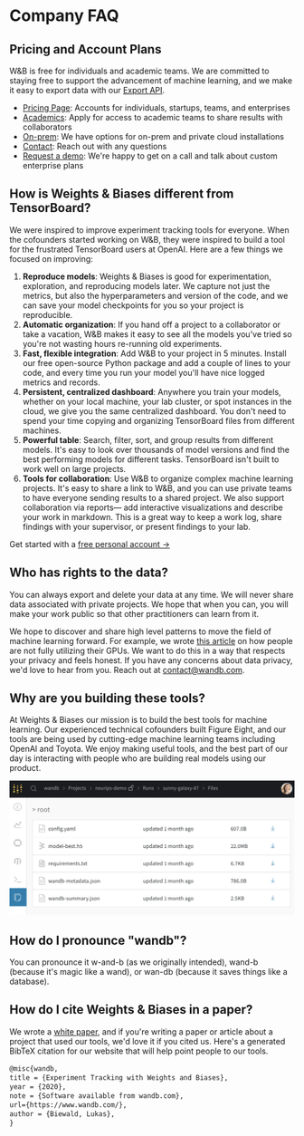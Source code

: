 # Company FAQ

## Pricing and Account Plans

W&B is free for individuals and academic teams. We are committed to staying free to support the advancement of machine learning, and we make it easy to export data with our [Export API](company-faq.md).

* [Pricing Page](https://www.wandb.com/pricing): Accounts for individuals, startups, teams, and enterprises
* [Academics](https://www.wandb.com/academic): Apply for access to academic teams to share results with collaborators
* [On-prem](../self-hosted/): We have options for on-prem and private cloud installations
* [Contact](getting-help.md): Reach out with any questions
* [Request a demo](https://www.wandb.com/contact): We're happy to get on a call and talk about custom enterprise plans 

## How is Weights & Biases different from TensorBoard?

We were inspired to improve experiment tracking tools for everyone. When the cofounders started working on W&B, they were inspired to build a tool for the frustrated TensorBoard users at OpenAI. Here are a few things we focused on improving:

1. **Reproduce models**: Weights & Biases is good for experimentation, exploration, and reproducing models later. We capture not just the metrics, but also the hyperparameters and version of the code, and we can save your model checkpoints for you so your project is reproducible. 
2. **Automatic organization**: If you hand off a project to a collaborator or take a vacation, W&B makes it easy to see all the models you've tried so you're not wasting hours re-running old experiments.
3. **Fast, flexible integration**: Add W&B to your project in 5 minutes. Install our free open-source Python package and add a couple of lines to your code, and every time you run your model you'll have nice logged metrics and records.
4. **Persistent, centralized dashboard**: Anywhere you train your models, whether on your local machine, your lab cluster, or spot instances in the cloud, we give you the same centralized dashboard. You don't need to spend your time copying and organizing TensorBoard files from different machines.
5. **Powerful table**: Search, filter, sort, and group results from different models. It's easy to look over thousands of model versions and find the best performing models for different tasks. TensorBoard isn't built to work well on large projects.
6. **Tools for collaboration**: Use W&B to organize complex machine learning projects. It's easy to share a link to W&B, and you can use private teams to have everyone sending results to a shared project. We also support collaboration via reports— add interactive visualizations and describe your work in markdown. This is a great way to keep a work log, share findings with your supervisor, or present findings to your lab.

Get started with a [free personal account →](http://app.wandb.ai/)

## Who has rights to the data?

You can always export and delete your data at any time. We will never share data associated with private projects. We hope that when you can, you will make your work public so that other practitioners can learn from it.

We hope to discover and share high level patterns to move the field of machine learning forward. For example, we wrote [this article](https://www.wandb.com/articles/monitor-improve-gpu-usage-for-model-training) on how people are not fully utilizing their GPUs. We want to do this in a way that respects your privacy and feels honest. If you have any concerns about data privacy, we'd love to hear from you. Reach out at contact@wandb.com.

## Why are you building these tools?

At Weights & Biases our mission is to build the best tools for machine learning. Our experienced technical cofounders built Figure Eight, and our tools are being used by cutting-edge machine learning teams including OpenAI and Toyota. We enjoy making useful tools, and the best part of our day is interacting with people who are building real models using our product.

![](../.gitbook/assets/image%20%2856%29.png)

## How do I pronounce "wandb"?

You can pronounce it w-and-b \(as we originally intended\), wand-b \(because it's magic like a wand\), or wan-db \(because it saves things like a database\).

## How do I cite Weights & Biases in a paper?

We wrote a [white paper](https://www.dropbox.com/s/0ipub9ewwkml8jf/Experiment%20Tracking%20with%20Weights%20%26%20Biases.pdf?dl=1), and if you're writing a paper or article about a project that used our tools, we'd love it if you cited us. Here's a generated BibTeX citation for our website that will help point people to our tools.

```text
@misc{wandb, 
title = {Experiment Tracking with Weights and Biases}, 
year = {2020}, 
note = {Software available from wandb.com}, 
url={https://www.wandb.com/}, 
author = {Biewald, Lukas},
}
```

